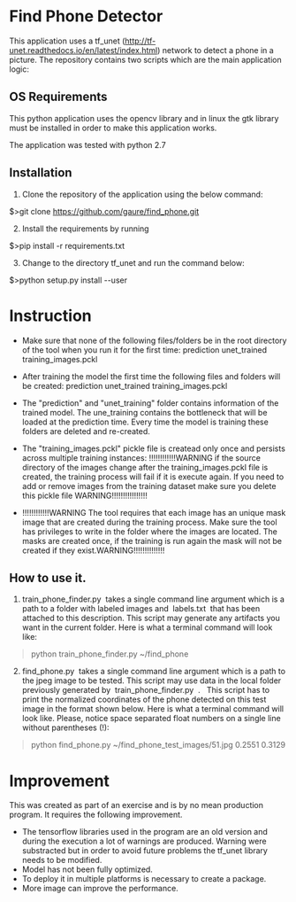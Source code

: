 # Find Phone Detector

This application uses a tf_unet (http://tf-unet.readthedocs.io/en/latest/index.html) network to detect a phone in a picture. The repository contains two scripts which are the main application logic:


## OS Requirements
This python application uses the opencv library and in linux the gtk library must be installed in order to make this application works.

The application was tested with python 2.7

## Installation

1. Clone the repository of the application using the below command:

$>git clone https://github.com/gaure/find_phone.git

2. Install the requirements by running

$>pip install -r requirements.txt

3. Change to the directory tf_unet and run the command below:

$>python setup.py install --user

# Instruction

* Make sure that none of the following files/folders be in the root directory of the tool when you run it for the first
time:
prediction
unet_trained
training_images.pckl

* After training the model the first time the following files and folders will be created:
prediction
unet_trained
training_images.pckl

* The "prediction" and "unet_training" folder contains information of the trained model. The une_training contains the bottleneck that will be loaded at the prediction time. Every time the model is training these folders are deleted and re-created.

* The "training_images.pckl" pickle file is createad only once and persists across multiple training instances: !!!!!!!!!!!!WARNING if the source directory of the images change after the training_images.pckl file is created, the training process will fail if it is execute again. If you need to add or remove images from the training dataset make sure you delete this pickle file WARNING!!!!!!!!!!!!!!!!

* !!!!!!!!!!!!WARNING The tool requires that each image has an unique mask image that are created during the training process. Make sure the tool has privileges to write in the folder where the images are located. The masks are created once, if the training is run again the mask will not be created if they exist.WARNING!!!!!!!!!!!!!!

## How to use it.

1) train_phone_finder.py ​ takes a single command line argument which is a path to a folder with labeled images and ​ labels.txt​ ​ that has been attached to this description. This script may generate any artifacts you want in the current folder.
Here is what a terminal command will look like:
> python train_phone_finder.py ~/find_phone

2) find_phone.py ​ takes a single command line argument which is a path to the jpeg image to be tested. This script may use data in the local folder previously generated by ​ train_phone_finder.py ​ . ​ ​ This script has to print the normalized coordinates of the phone detected on this test image in the format shown below.
Here is what a terminal command will look like. Please, notice space separated
float numbers on a single line without parentheses (!):
> python find_phone.py ~/find_phone_test_images/51.jpg
0.2551 0.3129

# Improvement
This was created as part of an exercise and is by no mean production program. It requires the following improvement.

* The tensorflow libraries used in the program are an old version and during the execution a lot of warnings are produced. Warning were substracted but in order to avoid future problems the tf_unet library needs to be modified.
* Model has not been fully optimized.
* To deploy it in multiple platforms is necessary to create a package.
* More image can improve the performance.
